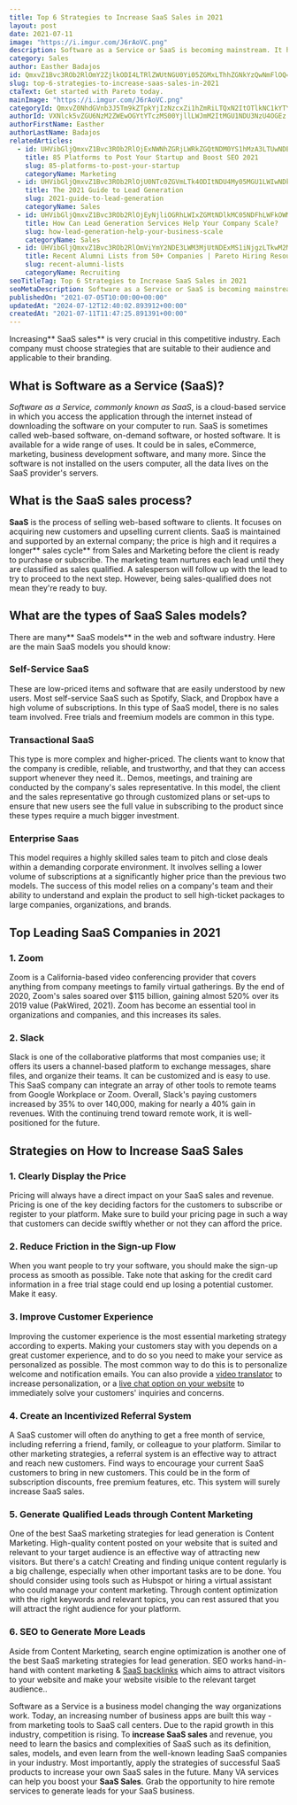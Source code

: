 ```yaml
---
title: Top 6 Strategies to Increase SaaS Sales in 2021
layout: post
date: 2021-07-11
image: "https://i.imgur.com/J6rAoVC.png"
description: Software as a Service or SaaS is becoming mainstream. It has been growing rapidly. Know the most used marketing strategies to increase your SaaS sales in 2021.
category: Sales
author: Easther Badajos
id: QmxvZ1Bvc3ROb2RlOmY2ZjlkODI4LTRlZWUtNGU0Yi05ZGMxLThhZGNkYzQwNmFlOQ==
slug: top-6-strategies-to-increase-saas-sales-in-2021
ctaText: Get started with Pareto today.
mainImage: "https://i.imgur.com/J6rAoVC.png"
categoryId: QmxvZ0NhdGVnb3J5Tm9kZTpkYjIzNzcxZi1hZmRiLTQxN2ItOTlkNC1kYTYyY2U3N2I3NDk=
authorId: VXNlck5vZGU6NzM2ZWEwOGYtYTczMS00YjllLWJmM2ItMGU1NDU3NzU4OGEz
authorFirstName: Easther
authorLastName: Badajos
relatedArticles:
  - id: UHVibGljQmxvZ1Bvc3ROb2RlOjExNWNhZGRjLWRkZGQtNDM0YS1hMzA3LTUwNDEzM2YzMGY0OQ==
    title: 85 Platforms to Post Your Startup and Boost SEO 2021
    slug: 85-platforms-to-post-your-startup
    categoryName: Marketing
  - id: UHVibGljQmxvZ1Bvc3ROb2RlOjU0NTc0ZGVmLTk4ODItNDU4My05MGU1LWIwNDkwMDc0OGU4ZA==
    title: The 2021 Guide to Lead Generation
    slug: 2021-guide-to-lead-generation
    categoryName: Sales
  - id: UHVibGljQmxvZ1Bvc3ROb2RlOjEyNjliOGRhLWIxZGMtNDlkMC05NDFhLWFkOWMyZGVkZGVjMg==
    title: How Can Lead Generation Services Help Your Company Scale?
    slug: how-lead-generation-help-your-business-scale
    categoryName: Sales
  - id: UHVibGljQmxvZ1Bvc3ROb2RlOmViYmY2NDE3LWM3MjUtNDExMS1iNjgzLTkwM2M3MTY1YzAxYQ==
    title: Recent Alumni Lists from 50+ Companies | Pareto Hiring Resource
    slug: recent-alumni-lists
    categoryName: Recruiting
seoTitleTag: Top 6 Strategies to Increase SaaS Sales in 2021
seoMetaDescription: Software as a Service or SaaS is becoming mainstream. It has been growing rapidly. Know the most used marketing strategies to increase your SaaS sales in 2021.
publishedOn: "2021-07-05T10:00:00+00:00"
updatedAt: "2024-07-12T12:40:02.893912+00:00"
createdAt: "2021-07-11T11:47:25.891391+00:00"
---
```

Increasing** SaaS sales** is very crucial in this competitive industry. Each company must choose strategies that are suitable to their audience and applicable to their branding.

## What is Software as a Service (SaaS)?

*Software as a Service, commonly known as SaaS*, is a cloud-based service in which you access the application through the internet instead of downloading the software on your computer to run. SaaS is sometimes called web-based software, on-demand software, or hosted software. It is available for a wide range of uses. It could be in sales, eCommerce, marketing, business development software, and many more. Since the software is not installed on the users computer, all the data lives on the SaaS provider's servers.

## What is the SaaS sales process?

**SaaS** is the process of selling web-based software to clients. It focuses on acquiring new customers and upselling current clients. SaaS is maintained and supported by an external company; the price is high and it requires a longer** sales cycle** from Sales and Marketing before the client is ready to purchase or subscribe. The marketing team nurtures each lead until they are classified as sales qualified. A salesperson will follow up with the lead to try to proceed to the next step. However, being sales-qualified does not mean they're ready to buy.

## What are the types of SaaS Sales models?

There are many** SaaS models** in the web and software industry. Here are the main SaaS models you should know:

### Self-Service SaaS

These are low-priced items and software that are easily understood by new users. Most self-service SaaS such as Spotify, Slack, and Dropbox have a high volume of subscriptions. In this type of SaaS model, there is no sales team involved. Free trials and freemium models are common in this type.

### Transactional SaaS

This type is more complex and higher-priced. The clients want to know that the company is credible, reliable, and trustworthy, and that they can access support whenever they need it.. Demos, meetings, and training are conducted by the company's sales representative. In this model, the client and the sales representative go through customized plans or set-ups to ensure that new users see the full value in subscribing to the product since these types require a much bigger investment.

### Enterprise Saas

This model requires a highly skilled sales team to pitch and close deals within a demanding corporate environment. It involves selling a lower volume of subscriptions at a significantly higher price than the previous two models. The success of this model relies on a company's team and their ability to understand and explain the product to sell high-ticket packages to large companies, organizations, and brands.

## Top Leading SaaS Companies in 2021

### 1. Zoom

Zoom is a California-based video conferencing provider that covers anything from company meetings to family virtual gatherings. By the end of 2020, Zoom's sales soared over $115 billion, gaining almost 520% over its 2019 value (PakWired, 2021). Zoom has become an essential tool in organizations and companies, and this increases its sales.

### 2. Slack

Slack is one of the collaborative platforms that most companies use; it offers its users a channel-based platform to exchange messages, share files, and organize their teams. It can be customized and is easy to use. This SaaS company can integrate an array of other tools to remote teams from Google Workplace or Zoom. Overall, Slack's paying customers increased by 35% to over 140,000, making for nearly a 40% gain in revenues. With the continuing trend toward remote work, it is well-positioned for the future.

## Strategies on How to Increase SaaS Sales

### 1. Clearly Display the Price

Pricing will always have a direct impact on your SaaS sales and revenue. Pricing is one of the key deciding factors for the customers to subscribe or register to your platform. Make sure to build your pricing page in such a way that customers can decide swiftly whether or not they can afford the price.

### 2. Reduce Friction in the Sign-up Flow

When you want people to try your software, you should make the sign-up process as smooth as possible. Take note that asking for the credit card information in a free trial stage could end up losing a potential customer. Make it easy.

### 3. Improve Customer Experience

Improving the customer experience is the most essential marketing strategy according to experts. Making your customers stay with you depends on a great customer experience, and to do so you need to make your service as personalized as possible. The most common way to do this is to personalize welcome and notification emails. You can also provide a [video translator](https://wavel.ai/solutions/ai-video-translator) to increase personalization, or a [live chat option on your website](https://www.proprofschat.com/blog/add-live-chat-to-website/) to immediately solve your customers' inquiries and concerns.

### 4. Create an Incentivized Referral System

A SaaS customer will often do anything to get a free month of service, including referring a friend, family, or colleague to your platform. Similar to other marketing strategies, a referral system is an effective way to attract and reach new customers. Find ways to encourage your current SaaS customers to bring in new customers. This could be in the form of subscription discounts, free premium features, etc. This system will surely increase SaaS sales.

### 5. Generate Qualified Leads through Content Marketing

One of the best SaaS marketing strategies for lead generation is Content Marketing. High-quality content posted on your website that is suited and relevant to your target audience is an effective way of attracting new visitors. But there's a catch! Creating and finding unique content regularly is a big challenge, especially when other important tasks are to be done. You should consider using tools such as Hubspot or hiring a virtual assistant who could manage your content marketing. Through content optimization with the right keywords and relevant topics, you can rest assured that you will attract the right audience for your platform.

### 6. SEO to Generate More Leads

Aside from Content Marketing, search engine optimization is another one of the best SaaS marketing strategies for lead generation. SEO works hand-in-hand with content marketing & [SaaS backlinks](https://nilinkbuilding.com/saas-link-building/) which aims to attract visitors to your website and make your website visible to the relevant target audience..

Software as a Service is a business model changing the way organizations work. Today, an increasing number of business apps are built this way - from marketing tools to SaaS call centers. Due to the rapid growth in this industry, competition is rising. To **increase SaaS sales** and revenue, you need to learn the basics and complexities of SaaS such as its definition, sales, models, and even learn from the well-known leading SaaS companies in your industry. Most importantly, apply the strategies of successful SaaS products to increase your own SaaS sales in the future. Many VA services can help you boost your **SaaS Sales**. Grab the opportunity to hire remote services to generate leads for your SaaS business.